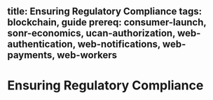 title: Ensuring Regulatory Compliance
tags: blockchain, guide
prereq: consumer-launch, sonr-economics, ucan-authorization, web-authentication, web-notifications, web-payments, web-workers
---
# Ensuring Regulatory Compliance

